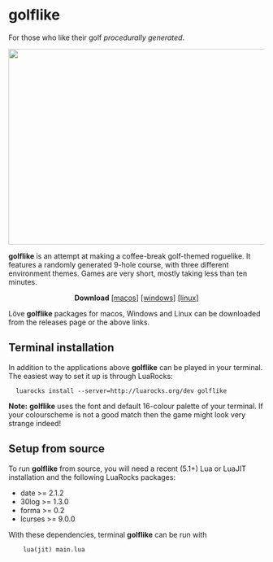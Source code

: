 # golflike
For those who like their golf *procedurally generated*.
<p align="center">
  <img width="693" height="385" src="https://i.imgur.com/bcsGrSo.png">
</p>

**golflike** is an attempt at making a coffee-break golf-themed roguelike. It
features a randomly generated 9-hole course, with three different environment
themes. Games are very short, mostly taking less than ten minutes.

<p align="center">
<b>Download</b>
<a href="https://github.com/nhartland/golflike/releases/download/v0.5b/golflike_0_5b_macos.zip">[macos]</a>
<a href="https://github.com/nhartland/golflike/releases/download/v0.5b/golflike_0_5b_win.zip">[windows]</a>
<a href="https://github.com/nhartland/golflike/releases/download/v0.5b/golflike_0_5b.love">[linux]</a>
</p>

Löve **golflike** packages for macos, Windows and Linux can be downloaded from the releases page or the above links.

Terminal installation
---------------------

In addition to the applications above **golflike** can be played in your terminal. The easiest way to set it up is through LuaRocks:
```Shell
  luarocks install --server=http://luarocks.org/dev golflike
```
**Note:** **golflike** uses the font and default 16-colour palette of your terminal. If your colourscheme is not a good match then the game might look very strange indeed!

Setup from source
-----------------

To run **golflike** from source, you will need a recent (5.1+) Lua or LuaJIT installation and the following LuaRocks packages:

 - date >= 2.1.2
 - 30log >= 1.3.0
 - forma >= 0.2
 - lcurses >= 9.0.0

With these dependencies, terminal **golflike** can be run with
```Shell 
    lua(jit) main.lua
```


